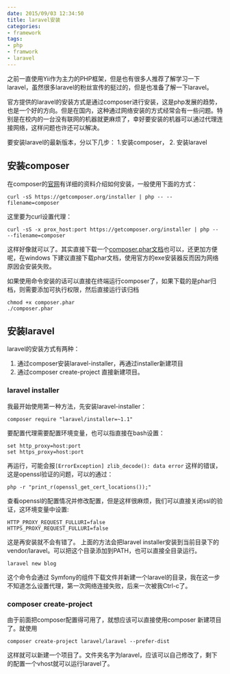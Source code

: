 ```yaml
---
date: 2015/09/03 12:34:50
title: laravel安装
categories:
- framework
tags:
- php
- framwork
- laravel
---
```


之前一直使用Yii作为主力的PHP框架，但是也有很多人推荐了解学习一下laravel，虽然很多laravel的粉丝宣传的挺过的，但是也准备了解一下laravel。

官方提供的laravel的安装方式是通过composer进行安装，这是php发展的趋势，也是一个好的方向。但是在国内，这种通过网络安装的方式经常会有一些问题。特别是在校内的一台没有联网的机器就更麻烦了，幸好要安装的机器可以通过代理连接网络，这样问题也许还可以解决。

要安装laravel的最新版本，分以下几步： 1.安装composer， 2. 安装laravel

## 安装composer ##
在composer的[官网](https://getcomposer.org/)有详细的资料介绍如何安装，一般使用下面的方式：

```
curl -sS https://getcomposer.org/installer | php -- --filename=composer
```
这里要为curl设置代理：

```
curl -sS -x prox_host:port https://getcomposer.org/installer | php -- --filename=composer
```
这样好像就可以了。其实直接下载一个[composer.phar文档](https://getcomposer.org/composer.phar "https://getcomposer.org/composer.phar")也可以，还更加方便呢，在windows 下建议直接下载phar文档，使用官方的exe安装器反而因为网络原因会安装失败。

如果使用命令安装的话可以直接在终端运行composer了，如果下载的是phar归档，则需要添加可执行权限，然后直接运行该归档

```
chmod +x composer.phar
./composer.phar
```

## 安装laravel ##
laravel的安装方式有两种：

1. 通过composer安装laravel-installer，再通过installer新建项目
2. 通过composer create-project 直接新建项目。

### laravel installer ###
我最开始使用第一种方法，先安装laravel-installer：

```
composer require "laravel/installer=~1.1"
```
要配置代理需要配置环境变量，也可以指直接在bash设置：

```
set http_proxy=host:port
set https_proxy=host:port
```
再运行，可能会报`[ErrorException] zlib_decode(): data error` 这样的错误，这是openssl验证的问题，可以的通过：

```
php -r "print_r(openssl_get_cert_locations());" 
```
查看openssl的配置情况并修改配置，但是这样很麻烦，我们可以直接关闭ssl的验证，这环境变量中设置:

```
HTTP_PROXY_REQUEST_FULLURI=false
HTTPS_PROXY_REQUEST_FULLURI=false
```
这是再安装就不会有错了。
上面的方法会把laravel installer安装到当前目录下的vendor/laravel。可以把这个目录添加到PATH，也可以直接全目录运行。

```
laravel new blog
```
这个命令会通过 Symfony的组件下载文件并新建一个laravel的目录，我在这一步不知道怎么设置代理，第一次网络连接失败，后来一次被我Ctrl-c了。

### composer create-project ###
由于前面把composer配置得可用了，就想应该可以直接使用composer 新建项目了。就使用

```
composer create-project laravel/laravel --prefer-dist
````
这样就可以新建一个项目了。文件夹名字为laravel，应该可以自己修改了，剩下的配置一个vhost就可以运行laravel了。
